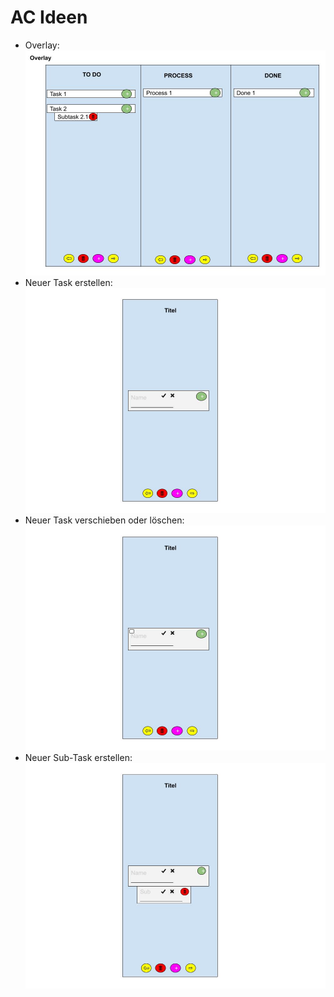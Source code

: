 # AC Ideen

- Overlay:  
![Overlay](overlay.jpg)
- Neuer Task erstellen:  
![NewTask](new-task.jpg)
- Neuer Task verschieben oder löschen:  
![MoveDeleteTask](move-remove.jpg)
- Neuer Sub-Task erstellen:  
![NewSubTask](new-sub-task.jpg)
